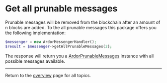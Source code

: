 # Get all prunable messages

Prunable messages will be removed from the blockchain after an amount of n blocks are added.
To the all prunable messages this package offers you the following implementation:

```php
$messenger = new ArdorMessengerHandler();
$result = $messenger->getAllPrunableMessages(2);
```

The response will return you a [ArdorPrunableMessages](../../src/models/ArdorPrunableMessages.php) instance with all possible messages available.

---
Return to the [overview](../overview.md) page for all topics.